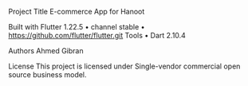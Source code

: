 Project Title
E-commerce App for Hanoot

Built with
Flutter 1.22.5 • channel stable • https://github.com/flutter/flutter.git
Tools • Dart 2.10.4

Authors
Ahmed Gibran

License
This project is licensed under Single-vendor commercial open source business model.
